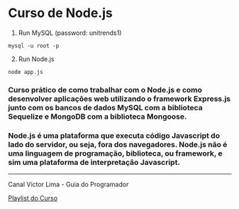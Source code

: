 # Curso de Node.js

1. Run MySQL (password: unitrends1)
```console
mysql -u root -p
```

2. Run Node.js
```console
node app.js
```


### Curso prático de como trabalhar com o Node.js e como desenvolver aplicações web utilizando o framework **Express.js** junto com os bancos de dados **MySQL** com a biblioteca **Sequelize** e **MongoDB** com a biblioteca **Mongoose**.

### Node.js é uma plataforma que executa código Javascript do lado do servidor, ou seja, fora dos navegadores. Node.js não é uma linguagem de programação, biblioteca, ou framework, e sim uma plataforma de interpretação Javascript.

---

Canal Victor Lima - Guia do Programador

[Playlist do Curso](https://www.youtube.com/playlist?list=PLJ_KhUnlXUPtbtLwaxxUxHqvcNQndmI4B)